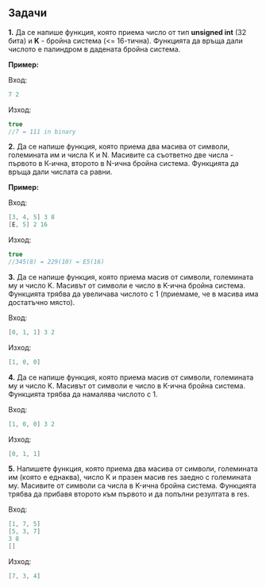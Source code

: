 ## Задачи

**1.**  Да се напише функция, която приема число от тип **unsigned int** (32 бита) и **K** - бройна система (<= 16-тична). Функцията да връща дали числото е палиндром в дадената бройна система.

**Пример:**

Вход:
```c++
7 2
```

Изход:
```c++
true
//7 = 111 in binary
```

**2.**  Да се напише функция, която приема два масива от символи, големината им и числа К и N. Масивите са съответно две числа - първото в К-ична, второто в N-ична бройна система. Функцията да връща дали числата са равни.

**Пример:**

Вход:
```c++
[3, 4, 5] 3 8
[E, 5] 2 16
```

Изход:
```c++
true
//345(8) = 229(10) = E5(16)
```

**3.** Да се напише функция, която приема масив от символи, големината му и число K. Масивът от символи е число в K-ична бройна система.
Функцията трябва да увеличава числото с 1 (приемаме, че в масива има достатъчно място). 

Вход:
```c++
[0, 1, 1] 3 2
```

Изход:
```c++
[1, 0, 0]
```

**4.** Да се напише функция, която приема масив от символи, големината му и число K. Масивът от символи е число в K-ична бройна система.
Функцията трябва да намалява числото с 1. 

Вход:
```c++
[1, 0, 0] 3 2
```

Изход:
```c++
[0, 1, 1]
```

**5.** Напишете функция, която приема два масива от символи, големината им (която е еднаква), число K и празен масив res заедно с големината му. Масивите от символи са числа в K-ична бройна система.
Функцията трябва да прибавя второто към първото и да попълни резултата в res.

Вход:
```c++
[1, 7, 5] 
[5, 3, 7]
3 8
[]
```

Изход:
```c++
[7, 3, 4]
```
